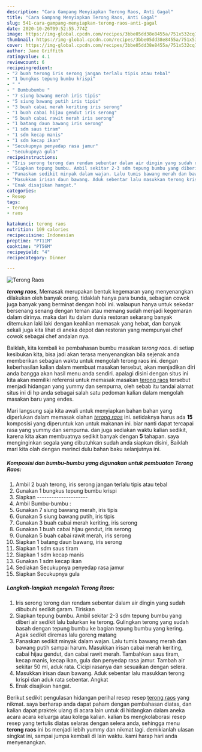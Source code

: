 ```yaml
---
description: "Cara Gampang Menyiapkan Terong Raos, Anti Gagal"
title: "Cara Gampang Menyiapkan Terong Raos, Anti Gagal"
slug: 541-cara-gampang-menyiapkan-terong-raos-anti-gagal
date: 2020-10-26T09:52:55.774Z
image: https://img-global.cpcdn.com/recipes/3bbe05dd38e8455a/751x532cq70/terong-raos-foto-resep-utama.jpg
thumbnail: https://img-global.cpcdn.com/recipes/3bbe05dd38e8455a/751x532cq70/terong-raos-foto-resep-utama.jpg
cover: https://img-global.cpcdn.com/recipes/3bbe05dd38e8455a/751x532cq70/terong-raos-foto-resep-utama.jpg
author: Jane Griffith
ratingvalue: 4.1
reviewcount: 6
recipeingredient:
- "2 buah terong iris serong jangan terlalu tipis atau tebal"
- "1 bungkus tepung bumbu krispi"
- " "
- " Bumbubumbu "
- "7 siung bawang merah iris tipis"
- "5 siung bawang putih iris tipis"
- "3 buah cabai merah keriting iris serong"
- "1 buah cabai hijau gendut iris serong"
- "5 buah cabai rawit merah iris serong"
- "1 batang daun bawang iris serong"
- "1 sdm saus tiram"
- "1 sdm kecap manis"
- "1 sdm kecap ikan"
- "Secukupnya penyedap rasa jamur"
- "Secukupnya gula"
recipeinstructions:
- "Iris serong terong dan rendam sebentar dalam air dingin yang sudah dibubuhi sedikit garam. Tiriskan"
- "Siapkan tepung bumbu. Ambil sekitar 2-3 sdm tepung bumbu yang diberi air sedikit lalu balurkan ke terong. Gulingkan terong yang sudah basah dengan tepung bumbu ke bagian tepung bumbu yang kering. Agak sedikit diremas lalu goreng matang"
- "Panaskan sedikit minyak dalam wajan. Lalu tumis bawang merah dan bawang putih sampai harum. Masukkan irisan cabai merah keriting, cabai hijau gendut, dan cabai rawit merah. Tambahkan saus tiram, kecap manis, kecap ikan, gula dan penyedap rasa jamur. Tambah air sekitar 50 ml, aduk rata. Cicipi rasanya dan sesuaikan dengan selera."
- "Masukkan irisan daun bawang. Aduk sebentar lalu masukkan terong krispi dan aduk rata sebentar. Angkat"
- "Enak disajikan hangat."
categories:
- Resep
tags:
- terong
- raos

katakunci: terong raos 
nutrition: 109 calories
recipecuisine: Indonesian
preptime: "PT11M"
cooktime: "PT56M"
recipeyield: "4"
recipecategory: Dinner

---
```



![Terong Raos](https://img-global.cpcdn.com/recipes/3bbe05dd38e8455a/751x532cq70/terong-raos-foto-resep-utama.jpg)

<b><i>terong raos</i></b>, Memasak merupakan bentuk kegemaran yang menyenangkan dilakukan oleh banyak orang. tidaklah hanya para bunda, sebagian cowok juga banyak yang berminat dengan hobi ini. walaupun hanya untuk sekedar bersenang senang dengan teman atau memang sudah menjadi kegemaran dalam dirinya. maka dari itu dalam dunia restoran sekarang banyak ditemukan laki laki dengan keahlian memasak yang hebat, dan banyak sekali juga kita lihat di aneka depot dan restoran yang mempunyai chef cowok sebagai chef andalan nya.

Baiklah, kita kembali ke pembahasan bumbu masakan <i>terong raos</i>. di setiap kesibukan kita, bisa jadi akan terasa menyenangkan bila sejenak anda memberikan sebagian waktu untuk mengolah terong raos ini. dengan keberhasilan kalian dalam membuat masakan tersebut, akan menjadikan diri anda bangga akan hasil menu anda sendiri. apalagi disini dengan situs ini kita akan memiliki referensi untuk memasak masakan <u>terong raos</u> tersebut menjadi hidangan yang yummy dan sempurna, oleh sebab itu tandai alamat situs ini di hp anda sebagai salah satu pedoman kalian dalam mengolah masakan baru yang endes.




Mari langsung saja kita awali untuk menyiapkan bahan bahan yang diperlukan dalam memasak olahan <u><i>terong raos</i></u> ini. setidaknya harus ada <b>15</b> komposisi yang diperuntuk kan untuk makanan ini. biar nanti dapat tercapai rasa yang yummy dan sempurna. dan juga sediakan waktu kalian sedikit, karena kita akan membuatnya sedikit banyak dengan <b>5</b> tahapan. saya menginginkan segala yang dibutuhkan sudah anda siapkan disini, Baiklah mari kita olah dengan merinci dulu bahan baku selanjutnya ini.

<!--inarticleads1-->

##### Komposisi dan bumbu-bumbu yang digunakan untuk pembuatan Terong Raos:

1. Ambil 2 buah terong, iris serong jangan terlalu tipis atau tebal
1. Gunakan 1 bungkus tepung bumbu krispi
1. Siapkan  ---------------------
1. Ambil  Bumbu-bumbu :
1. Gunakan 7 siung bawang merah, iris tipis
1. Gunakan 5 siung bawang putih, iris tipis
1. Gunakan 3 buah cabai merah keriting, iris serong
1. Gunakan 1 buah cabai hijau gendut, iris serong
1. Gunakan 5 buah cabai rawit merah, iris serong
1. Siapkan 1 batang daun bawang, iris serong
1. Siapkan 1 sdm saus tiram
1. Siapkan 1 sdm kecap manis
1. Gunakan 1 sdm kecap ikan
1. Sediakan Secukupnya penyedap rasa jamur
1. Siapkan Secukupnya gula




<!--inarticleads2-->

##### Langkah-langkah mengolah Terong Raos:

1. Iris serong terong dan rendam sebentar dalam air dingin yang sudah dibubuhi sedikit garam. Tiriskan
1. Siapkan tepung bumbu. Ambil sekitar 2-3 sdm tepung bumbu yang diberi air sedikit lalu balurkan ke terong. Gulingkan terong yang sudah basah dengan tepung bumbu ke bagian tepung bumbu yang kering. Agak sedikit diremas lalu goreng matang
1. Panaskan sedikit minyak dalam wajan. Lalu tumis bawang merah dan bawang putih sampai harum. Masukkan irisan cabai merah keriting, cabai hijau gendut, dan cabai rawit merah. Tambahkan saus tiram, kecap manis, kecap ikan, gula dan penyedap rasa jamur. Tambah air sekitar 50 ml, aduk rata. Cicipi rasanya dan sesuaikan dengan selera.
1. Masukkan irisan daun bawang. Aduk sebentar lalu masukkan terong krispi dan aduk rata sebentar. Angkat
1. Enak disajikan hangat.




Berikut sedikit pengulasan hidangan perihal resep resep <u>terong raos</u> yang nikmat. saya berharap anda dapat paham dengan pembahasan diatas, dan kalian dapat praktek ulang di acara lain untuk di hidangkan dalam aneka acara acara keluarga atau kolega kalian. kalian bs mengkolaborasi resep resep yang tertulis diatas selaras dengan selera anda, sehingga menu <b>terong raos</b> ini bs menjadi lebih yummy dan nikmat lagi. demikianlah ulasan singkat ini, sampai jumpa kembali di lain waktu. kami harap hari anda menyenangkan.
